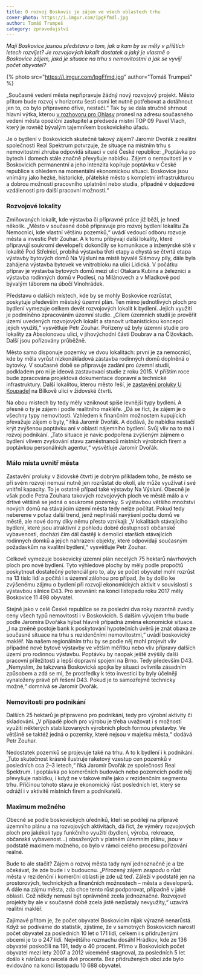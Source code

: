 ```yaml
---
title: O rozvoj Boskovic je zájem ve všech oblastech trhu
cover-photo: https://i.imgur.com/IpgFfmdl.jpg
author: Tomáš Trumpeš
category: zpravodajství
---
```


*Mají Boskovice jasnou představu o tom, jak a kam by se měly v příštích letech rozvíjet? Je rozvojových lokalit dostatek a jaký je vlastně o Boskovice zájem, jaká je situace na trhu s nemovitostmi a jak se vyvíjí počet obyvatel?*

{% photo src="https://i.imgur.com/IpgFfmd.jpg" author="Tomáš Trumpeš" %}

„Současné vedení města nepřipravuje žádný nový rozvojový projekt. Město přitom bude rozvoj v horizontu šesti osmi let nutně potřebovat a dotáhnout jen to, co bylo připraveno dříve, nestačí.“ Tak by se dala stručně shrnout hlavní výtka, kterou [v rozhovoru pro Ohlasy](http://www.ohlasy.info/clanky/2017/04/rozhovor-vlach.html) pronesl na adresu současného vedení města opoziční zastupitel a předseda místní TOP 09 Pavel Vlach, který je rovněž bývalým tajemníkem boskovického úřadu.

Je o bydlení v Boskovicích skutečně takový zájem? Jaromír Dvořák z realitní společnosti Real Spektrum potvrzuje, že situace na místním trhu s nemovitostmi zhruba odpovídá situaci v celé České republice: „Poptávka po bytech i domech stále značně převyšuje nabídku. Zájem o nemovitosti je v Boskovicích permanentní a jeho intenzita kopíruje poptávku v České republice s ohledem na momentální ekonomickou situaci. Boskovice jsou vnímány jako hezké, historické, přátelské město s kompletní infrastrukturou a dobrou možností pracovního uplatnění nebo studia, případně v dojezdové vzdálenosti pro další pracovní možnosti.“

### Rozvojové lokality

Zmiňovaných lokalit, kde výstavba či přípravné práce již běží, je hned několik. „Město v současné době připravuje pro rozvoj bydlení lokalitu Za Nemocnicí, kde vlastní většinu pozemků,“ uvádí vedoucí odboru rozvoje města a investic Petr Zouhar. A k tomu přibývají další lokality, které připravují soukromí developeři: dokončily se komunikace a inženýrské sítě v lokalitě Pod Střelnicí, probíhá výstavba třetí etapy a chystá se čtvrtá etapa výstavby bytových domů Na Výsluní na místě bývalé Slámovy pily, dále byla zahájena výstavba bytovek ve vnitrobloku na ulici Lidická. V počátku příprav je výstavba bytových domů mezi ulicí Otakara Kubína a železnicí a výstavba rodinných domů v Podlesí, na Milánovech a v Mladkově pod bývalým táborem na úbočí Vinohrádek.

Představu o dalších místech, kde by se mohly Boskovice rozrůstat, poskytuje především městský územní plán. Ten mimo jednotlivých ploch pro bydlení vymezuje celkem devět rozvojových lokalit k bydlení. Jejich využití je podmíněno zpracováním územní studie. „Cílem územních studií je prověřit území uvedených rozvojových lokalit a stanovit urbanistickou koncepci jejich využití,“ vysvětluje Petr Zouhar. Pořízeny už byly územní studie pro lokality za Absolonovou ulicí, v jihovýchodní části Doubrav a na Čížovkách. Další jsou pořizovány průběžně.

Město samo disponuje pozemky ve dvou lokalitách: první je za nemocnicí, kde by měla vyrůst nízkonákladová zástavba rodinných domů doplněná o bytovky. V současné době se připravuje zadání pro územní studii, podkladem pro ni je ideová zastavovací studie z roku 2015. V příštím roce bude zpracována projektová dokumentace dopravní a technické infrastruktury. Další lokalitou, kterou město řeší, je [zastavění proluky U Koupadel](http://www.ohlasy.info/clanky/2017/10/proluka-koupadla.html) na Bílkově ulici v židovské čtvrti.

Na obou místech by tedy měly vzniknout spíše levnější typy bydlení. A přesně o ty je zájem i podle realitního makléře. „Dá se říct, že zájem je o všechny typy nemovitostí. Vzhledem k finančním možnostem kupujících převažuje zájem o byty,“ říká Jaromír Dvořák. A dodává, že nabídka nestačí krýt zvýšenou poptávku ani v oblasti nájemního bydlení. Svůj vliv na to má i rozvoj podnikání. „Tato situace je navíc podpořena zvýšeným zájmem o bydlení vlivem zvyšování stavu zaměstnanců místních výrobních firem a poptávkou personálních agentur,“ vysvětluje Jaromír Dvořák.

### Málo místa uvnitř města

Zastavění proluky v židovské čtvrti je dobrým příkladem toho, že město se při svém rozvoji nemusí nutně jen rozrůstat do okolí, ale může využívat i své vnitřní kapacity. To je ostatně případ také výstavby Na Výsluní. Obecně je však podle Petra Zouhara takových rozvojových ploch ve městě málo a v drtivé většině se jedná o soukromé pozemky. S výstavbou většího množství nových domů na stávajícím území města tedy nelze počítat. Pokud tedy nebereme v potaz další trend, jenž nepřináší navýšení počtu domů ve městě, ale nové domy díky němu přesto vznikají: „V lokalitách stávajícího bydlení, které jsou atraktivní z pohledu dobré dostupnosti občanské vybavenosti, dochází čím dál častěji k demolici starších stávajících rodinných domků a jejich nahrazení objekty, které odpovídají současným požadavkům na kvalitní bydlení,“ vysvětluje Petr Zouhar.

Celkově vymezuje boskovický územní plán necelých 75 hektarů návrhových ploch pro nové bydlení. Tyto výhledové plochy by měly podle propočtů poskytnout dostatečný potenciál pro to, aby se počet obyvatel mohl rozrůst na 13 tisíc lidí a počítá i s územní zálohou pro případ, že by došlo ke zvýšenému zájmu o bydlení při rozvoji ekonomických aktivit v souvislosti s výstavbou silnice D43. Pro srovnání: na konci listopadu roku 2017 měly Boskovice 11 498 obyvatel.

Stejně jako v celé České republice se za poslední dva roky razantně zvedly ceny všech typů nemovitostí i v Boskovicích. S dalším vývojem trhu bude podle Jaromíra Dvořáka hýbat hlavně případná změna ekonomické situace. „I na změně postoje bank k poskytování hypotečních úvěrů je znát obava ze současné situace na trhu s rezidenčními nemovitostmi,“ uvádí boskovický makléř. Na našem regionálním trhu by se podle něj mohl projevit vliv případné nové bytové výstavby ve větším měřítku nebo vliv přípravy dalších území pro rodinnou výstavbu. Poptávku by naopak ještě zvýšily další pracovní příležitosti a lepší dopravní spojení na Brno. Tedy především D43. „Nemyslím, že takzvaná Boskovická spojka by situaci ovlivnila zásadním způsobem a zdá se mi, že prostředky k této investici by byly účelněji vynaloženy právě při řešení D43. Pokud je to samozřejmě technicky možné,“ domnívá se Jaromír Dvořák.

### Nemovitosti pro podnikání

Dalších 25 hektarů je připraveno pro podnikání, tedy pro výrobní aktivity či skladování. „V případě ploch pro výrobu je třeba uvažovat i s možností využití některých stabilizovaných výrobních ploch formou přestavby. Ve většině se taktéž jedná o pozemky, které nejsou v majetku města,“ dodává Petr Zouhar.

Nedostatek pozemků se projevuje také na trhu. A to k bydlení i k podnikání. „Tuto skutečnost krásně ilustruje raketový vzestup cen pozemků v posledních cca 2–3 letech,“ říká Jaromír Dvořák ze společnosti Real Spektrum. I poptávka po komerčních budovách nebo pozemcích podle něj převyšuje nabídku, i když ne v takové míře jako v rezidenčním segmentu trhu. Příčinou tohoto stavu je ekonomický růst posledních let, který se odráží i v aktivitě místních firem a podnikatelů.

### Maximum možného

Obecně se podle boskovických úředníků, kteří se podílejí na přípravě územního plánu a na rozvojových aktivitách, dá říct, že výměry rozvojových ploch pro jakékoli typy funkčního využití (bydlení, výroba, rekreace, občanská vybavenost…) obsažených v platném územním plánu, jsou v podstatě maximem možného, co bylo v rámci celého procesu pořizování reálné.

Bude to ale stačit? Zájem o rozvoj města tady nyní jednoznačně je a lze očekávat, že zde bude i v budoucnu. „Přirozený zájem *zespodu* o růst města v rezidenční i komerční oblasti je zde už teď. Záleží v podstatě jen na prostorových, technických a finančních možnostech – města a developerů. A dále na zájmu města, zda chce tento růst podporovat, případně v jaké oblasti. Což někdy nemusí být oprávněně zcela jednoznačné. Rozvojové projekty by ale v současné době zcela jistě nezůstaly nevyužity,“ uzavírá realitní makléř.

Zajímavé přitom je, že počet obyvatel Boskovicím nijak výrazně nenarůstá. Když se podíváme do statistik, zjistíme, že v samotných Boskovicích narostl počet obyvatel za posledních 10 let o 171 lidí, celkem i s přidruženými obcemi je to o 247 lidí. Největšího rozmachu dosáhl Hrádkov, kde ze 136 obyvatel poskočili na 191, tedy o 40 procent. Přímo v Boskovicích počet obyvatel mezi lety 2007 a 2012 víceméně stagnoval, za posledních 5 let došlo k nárůstu o necelá dvě procenta. Bez přidružených obcí zde bylo evidováno na konci listopadu 10 688 obyvatel.